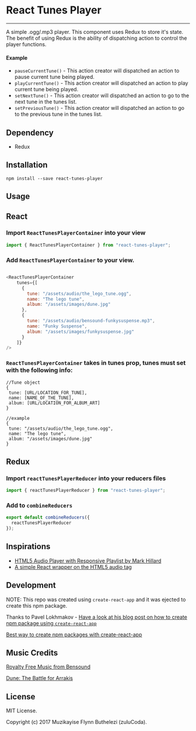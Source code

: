 # React Tunes Player
-----------

A simple .ogg/.mp3 player. This component uses Redux to store it's state. 
The benefit of using Redux is the ability of dispatching action to control the player functions.

#### Example
- `pauseCurrentTune()` - This action creator will dispatched an action to pause current tune being played.
- `playCurrentTune()` - This action creator will dispatched an action to play current tune being played.
- `setNextTune()` - This action creator will dispatched an action to go to the next tune in the tunes list.
- `setPreviousTune()` - This action creator will dispatched an action to go to the previous tune in the tunes list.

## Dependency
- Redux

## Installation

````
npm install --save react-tunes-player
````

## Usage

## React

### Import `ReactTunesPlayerContainer` into your view

````javascript
import { ReactTunesPlayerContainer } from "react-tunes-player";
````

### Add `ReactTunesPlayerContainer` to your view.

````javascript

<ReactTunesPlayerContainer
    tunes={[
      {
        tune: "/assets/audio/the_lego_tune.ogg",
        name: "The lego tune",
        album: "/assets/images/dune.jpg"
      },
      {
        tune: "/assets/audio/bensound-funkysuspense.mp3",
        name: "Funky Suspense",
        album: "/assets/images/funkysuspense.jpg"
      }
    ]}
/>
````

### `ReactTunesPlayerContainer` takes in tunes prop, tunes must set with the following info:
```
//Tune object
{
 tune: [URL/LOCATION_FOR_TUNE],
 name: [NAME_OF_THE_TUNE],
 album: [URL/LOCATION_FOR_ALBUM_ART]
}

//example
{
 tune: "/assets/audio/the_lego_tune.ogg",
 name: "The lego tune",
 album: "/assets/images/dune.jpg"
}
```

## Redux
### Import `reactTunesPlayerReducer` into your reducers files
```javascript
import { reactTunesPlayerReducer } from "react-tunes-player";
```
### Add to `combineReducers`
```javascript
export default combineReducers({
  reactTunesPlayerReducer
});
```

## Inspirations
- [HTML5 Audio Player with Responsive Playlist by Mark Hillard](https://codepen.io/markhillard/pen/Hjcwu)
- [A simple React wrapper on the HTML5 audio tag](https://github.com/justinmc/react-audio-player)

## Development
NOTE: This repo was created using `create-react-app` and it was ejected to create this npm package.

Thanks to Pavel Lokhmakov - [Have a look at his blog post on how to create npm package using `create-react-app`](https://medium.com/@lokhmakov/best-way-to-create-npm-packages-with-create-react-app-b24dd449c354)

[Best way to create npm packages with create-react-app](https://medium.com/@lokhmakov/best-way-to-create-npm-packages-with-create-react-app-b24dd449c354)

## Music Credits
[Royalty Free Music from Bensound](http://www.bensound.com/)

[Dune: The Battle for Arrakis](https://en.wikipedia.org/wiki/Dune_II)

## License
MIT License.

Copyright (c) 2017 Muzikayise Flynn Buthelezi (zuluCoda).